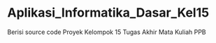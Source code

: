 # Aplikasi_Informatika_Dasar_Kel15
Berisi source code Proyek Kelompok 15 Tugas Akhir Mata Kuliah PPB
